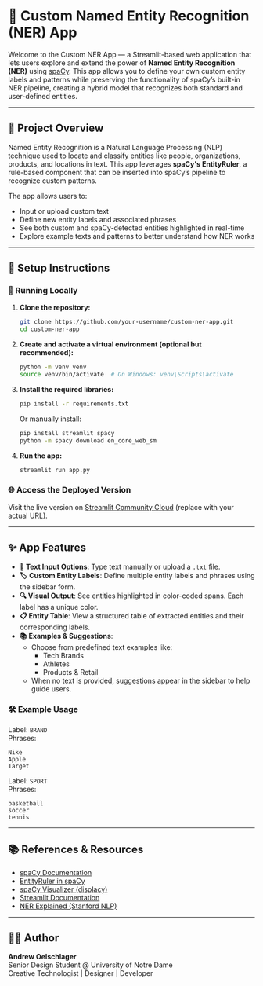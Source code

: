 # 🧠 Custom Named Entity Recognition (NER) App

Welcome to the Custom NER App — a Streamlit-based web application that lets users explore and extend the power of **Named Entity Recognition (NER)** using [spaCy](https://spacy.io). This app allows you to define your own custom entity labels and patterns while preserving the functionality of spaCy’s built-in NER pipeline, creating a hybrid model that recognizes both standard and user-defined entities.

---

## 📌 Project Overview

Named Entity Recognition is a Natural Language Processing (NLP) technique used to locate and classify entities like people, organizations, products, and locations in text. This app leverages **spaCy's EntityRuler**, a rule-based component that can be inserted into spaCy’s pipeline to recognize custom patterns.

The app allows users to:
- Input or upload custom text
- Define new entity labels and associated phrases
- See both custom and spaCy-detected entities highlighted in real-time
- Explore example texts and patterns to better understand how NER works

---

## 🚀 Setup Instructions

### 🔧 Running Locally

1. **Clone the repository:**

   ```bash
   git clone https://github.com/your-username/custom-ner-app.git
   cd custom-ner-app
   ```

2. **Create and activate a virtual environment (optional but recommended):**

   ```bash
   python -m venv venv
   source venv/bin/activate  # On Windows: venv\Scripts\activate
   ```

3. **Install the required libraries:**

   ```bash
   pip install -r requirements.txt
   ```

   Or manually install:

   ```bash
   pip install streamlit spacy
   python -m spacy download en_core_web_sm
   ```

4. **Run the app:**

   ```bash
   streamlit run app.py
   ```

### 🌐 Access the Deployed Version

Visit the live version on [Streamlit Community Cloud](https://your-deployment-url.streamlit.app) (replace with your actual URL).

---

## ✨ App Features

- **📄 Text Input Options**: Type text manually or upload a `.txt` file.
- **🏷️ Custom Entity Labels**: Define multiple entity labels and phrases using the sidebar form.
- **🔍 Visual Output**: See entities highlighted in color-coded spans. Each label has a unique color.
- **📋 Entity Table**: View a structured table of extracted entities and their corresponding labels.
- **📚 Examples & Suggestions**:
  - Choose from predefined text examples like:
    - Tech Brands
    - Athletes
    - Products & Retail
  - When no text is provided, suggestions appear in the sidebar to help guide users.

### 🛠 Example Usage

Label: `BRAND`  
Phrases:
```
Nike
Apple
Target
```

Label: `SPORT`  
Phrases:
```
basketball
soccer
tennis
```

---

## 📚 References & Resources

- [spaCy Documentation](https://spacy.io/usage)
- [EntityRuler in spaCy](https://spacy.io/api/entityruler)
- [spaCy Visualizer (displacy)](https://spacy.io/usage/visualizers)
- [Streamlit Documentation](https://docs.streamlit.io/)
- [NER Explained (Stanford NLP)](https://nlp.stanford.edu/software/CRF-NER.html)

---

## 👨‍💻 Author

**Andrew Oelschlager**  
Senior Design Student @ University of Notre Dame  
Creative Technologist | Designer | Developer
